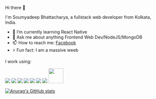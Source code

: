  Hi there 👋
 
 I'm Soumyadeep Bhattacharya, a fullstack web developer from Kolkata, India.

- 🌱 I’m currently learning React Native
- 💬 Ask me about anything Frontend Web Dev/NodeJS/MongoDB
- 📫 How to reach me: <a href="https://www.facebook.com/soumyadeep.bhattacharya.167">Facebook</a>
- ⚡ Fun fact: I am a massive weeb

I work using:
<div>
 <img src="https://user-images.githubusercontent.com/43139047/88949223-95f28f00-d2b0-11ea-8547-f3b5dba3bc16.png">
<img src="https://user-images.githubusercontent.com/43139047/88949298-ad317c80-d2b0-11ea-9ae3-231f830529d3.png">
<img src="https://user-images.githubusercontent.com/43139047/88949341-bb7f9880-d2b0-11ea-8a95-62374b890458.png">
<img src="https://user-images.githubusercontent.com/43139047/88949382-c76b5a80-d2b0-11ea-99c5-dc1723044349.png">
<img src="https://user-images.githubusercontent.com/43139047/88949406-d18d5900-d2b0-11ea-8698-743191bcf82d.png">
<img src="https://user-images.githubusercontent.com/43139047/88949435-d94cfd80-d2b0-11ea-99df-1d687279907b.png">
<img src="https://user-images.githubusercontent.com/43139047/88949470-e669ec80-d2b0-11ea-8f8f-3620c8924bb4.png">
<img width="48" src="https://user-images.githubusercontent.com/43139047/95042770-86505600-06f8-11eb-9106-45723fb5d2da.png">
</div>

[![Anurag's GitHub stats](https://github-readme-stats.vercel.app/api?username=SBhattacharya45)](https://github.com/anuraghazra/github-readme-stats)
